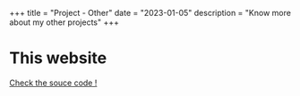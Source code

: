 +++
title = "Project - Other"
date = "2023-01-05"
description = "Know more about my other projects"
+++

# This website

[Check the souce code !](https://github.com/Shahere/hugo)